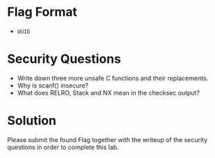 # Flag Format
- ```UUID```

# Security Questions
- Write down three more unsafe C functions and their replacements.
- Why is scanf() insecure?
- What does  RELRO, Stack and NX mean in the checksec output?

# Solution
Please submit the found Flag together with the writeup of the security questions in order to complete this lab.